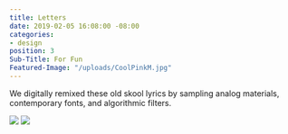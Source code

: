 ```yaml
---
title: Letters
date: 2019-02-05 16:08:00 -08:00
categories:
- design
position: 3
Sub-Title: For Fun
Featured-Image: "/uploads/CoolPinkM.jpg"
---
```


We digitally remixed these old skool lyrics by sampling analog materials, contemporary fonts, and algorithmic filters. 


<div class="gallery" data-columns="3">
<img src="/uploads/CoolPinkM.jpg" />
<img src="/uploads/CoolBlue.png" />
</div>